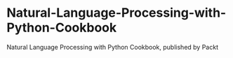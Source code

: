 # Natural-Language-Processing-with-Python-Cookbook
Natural Language Processing with Python Cookbook, published by Packt
